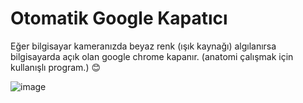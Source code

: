 # Otomatik Google Kapatıcı
Eğer bilgisayar kameranızda beyaz renk (ışık kaynağı) algılanırsa bilgisayarda açık olan google chrome kapanır.
(anatomi çalışmak için kullanışlı program.) 😊

![image](https://github.com/LewisLosa/auto-close-google/assets/95869100/ca3365bb-1c41-4b9e-9361-1c4bf77bf854)
